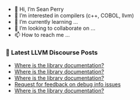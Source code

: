 - 👋 Hi, I’m Sean Perry
- 👀 I’m interested in compilers (c++, COBOL, llvm)
- 🌱 I’m currently learning ...
- 💞️ I’m looking to collaborate on ...
- 📫 How to reach me ...

<!---
s66perry/s66perry is a ✨ special ✨ repository because its `README.md` (this file) appears on your GitHub profile.
You can click the Preview link to take a look at your changes.
--->
### 📕 Latest LLVM Discourse Posts

<!-- DISCOURSE-LLVM:START -->
- [Where is the library documentation?](https://discourse.llvm.org/t/where-is-the-library-documentation/69741#post_5)
- [Where is the library documentation?](https://discourse.llvm.org/t/where-is-the-library-documentation/69741#post_4)
- [Where is the library documentation?](https://discourse.llvm.org/t/where-is-the-library-documentation/69741#post_3)
- [Request for feedback on debug info issues](https://discourse.llvm.org/t/request-for-feedback-on-debug-info-issues/69744#post_1)
- [Where is the library documentation?](https://discourse.llvm.org/t/where-is-the-library-documentation/69741#post_2)
<!-- DISCOURSE-LLVM:END -->
